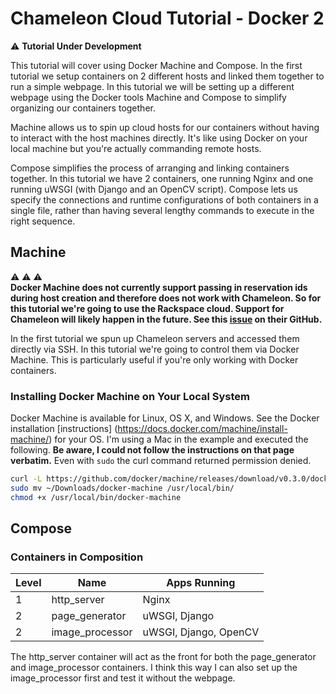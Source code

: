 # Chameleon Cloud Tutorial - Docker 2

:warning: **Tutorial Under Development**

This tutorial will cover using Docker Machine and Compose. In the first tutorial we setup containers on 2 different hosts and linked them together to run a simple webpage. In this tutorial we will be setting up a different webpage using the Docker tools Machine and Compose to simplify organizing our containers together.

Machine allows us to spin up cloud hosts for our containers without having to interact with the host machines directly. It's like using Docker on your local machine but you're actually commanding remote hosts.

Compose simplifies the process of arranging and linking containers together. In this tutorial we have 2 containers, one running Nginx and one running uWSGI (with Django and an OpenCV script). Compose lets us specify the connections and runtime configurations of both containers in a single file, rather than having several lengthy commands to execute in the right sequence.

## Machine

:warning: :warning: :warning:  
**Docker Machine does not currently support passing in reservation ids during host creation and therefore does not work with Chameleon. So for this tutorial we're going to use the Rackspace cloud. Support for Chameleon will likely happen in the future. See this [issue](https://github.com/docker/machine/issues/1461) on their GitHub.**

In the first tutorial we spun up Chameleon servers and accessed them directly via SSH. In this tutorial we're going to control them via Docker Machine. This is particularly useful if you're only working with Docker containers.

### Installing Docker Machine on Your Local System

Docker Machine is available for Linux, OS X, and Windows. See the Docker installation [instructions] (https://docs.docker.com/machine/install-machine/) for your OS. I'm using a Mac in the example and executed the following. **Be aware, I could not follow the instructions on that page verbatim.** Even with `sudo` the curl command returned permission denied.

```sh
curl -L https://github.com/docker/machine/releases/download/v0.3.0/docker-machine_darwin-amd64 > ~/Downloads/docker-machine
sudo mv ~/Downloads/docker-machine /usr/local/bin/
chmod +x /usr/local/bin/docker-machine
```

## Compose

### Containers in Composition

Level | Name | Apps Running
------|------|------------
1 | http_server | Nginx
2 | page_generator | uWSGI, Django
2 | image_processor | uWSGI, Django, OpenCV

The http_server container will act as the front for both the page_generator and image_processor containers. I think this way I can also set up the image_processor first and test it without the webpage.
